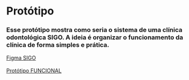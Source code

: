 # Protótipo

### Esse protótipo mostra como seria o sistema de uma clínica odontológica SIGO. A ideia é organizar o funcionamento da clínica de forma simples e prática.

 <a href = "https://www.figma.com/design/WJ4rzBBXTAVyWOCxsCmoqs/Logo-Plasma?node-id=0-1&p=f&t=gDNclNnN6PoF70Z0-0" target="_black">Figma SIGO</a>
<br>
<br>
 <A href = "https://www.figma.com/proto/WJ4rzBBXTAVyWOCxsCmoqs/Logo-Plasma?node-id=3-3&p=f&t=j2v0Mi7iGo8KUOAa-0&scaling=scale-down&content-scaling=fixed&page-id=0%3A1&starting-point-node-id=3%3A3" target = "_black">Protótipo FUNCIONAL </a>
